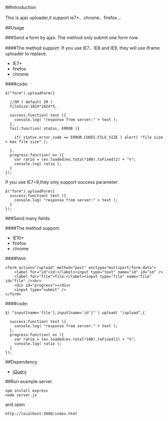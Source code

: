 ##Introduction

This is ajax uploader,it support ie7+、chrome、firefox...

##Usage

###Send a form by ajax:
The method only submit one form now.

####The method support:
If you use IE7、IE8 and IE9, they will use iframe uploader to replace.

* IE7+
* firefox
* chrome

####code:

	$("form").uploadForm({

	  //5M ( default 2M )
 	  fileSize:1024*1024*5,

	  success:function( text ){
	    console.log( "response from server:" + text );
	  },
	  fail:function( status, ERROR ){
	
		if( status.error_code == ERROR.CODES.FILE_SIZE ) alert( "file size > max file size" );

	  },
	  progress:function( ev ){
	    var ratio = (ev.loaded/ev.total*100).toFixed(2) + "%";
	    console.log( ratio );
	  }
	});

If you use IE7~9,they only support success parameter:


	$("form").uploadForm({
	  success:function( text ){
	    console.log( "response from server:" + text );
	  }
	});

###Send many fields:

####The method support:

* IE10+
* firefox
* chrome

####html:

    <form action="/upload" method="post" enctype="multipart/form-data">
        <label for="id">id:</label><input type="text" name="id" id="id" />
        <label for="file">file:</label><input type="file" name="file" id="file" /><br>
        <div id="progress"></div>
        <input type="submit" />
    </form>

####code:

	$( "input[name='file'],input[name='id']" ).upload( "/upload",{
	
	  success:function( text ){
	    console.log( "response from server:" + text );
	  },
	  progress:function( ev ){
	    var ratio = (ev.loaded/ev.total*100).toFixed(2) + "%";
	    console.log( ratio );
	  }
	});


##Dependency

* [jQuery](https://github.com/jquery/jquery)


##Run example server

	npm install express
	node server.js

and open

	http://localhost:3000/index.html

